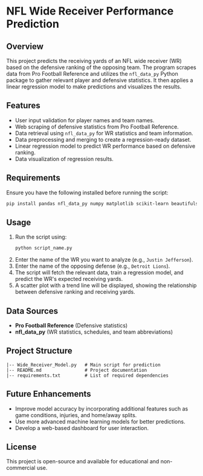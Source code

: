 # NFL Wide Receiver Performance Prediction

## Overview
This project predicts the receiving yards of an NFL wide receiver (WR) based on the defensive ranking of the opposing team. The program scrapes data from Pro Football Reference and utilizes the `nfl_data_py` Python package to gather relevant player and defensive statistics. It then applies a linear regression model to make predictions and visualizes the results.

## Features
- User input validation for player names and team names.
- Web scraping of defensive statistics from Pro Football Reference.
- Data retrieval using `nfl_data_py` for WR statistics and team information.
- Data preprocessing and merging to create a regression-ready dataset.
- Linear regression model to predict WR performance based on defensive ranking.
- Data visualization of regression results.

## Requirements
Ensure you have the following installed before running the script:

```bash
pip install pandas nfl_data_py numpy matplotlib scikit-learn beautifulsoup4 requests
```

## Usage
1. Run the script using:
   ```bash
   python script_name.py
   ```
2. Enter the name of the WR you want to analyze (e.g., `Justin Jefferson`).
3. Enter the name of the opposing defense (e.g., `Detroit Lions`).
4. The script will fetch the relevant data, train a regression model, and predict the WR's expected receiving yards.
5. A scatter plot with a trend line will be displayed, showing the relationship between defensive ranking and receiving yards.

## Data Sources
- **Pro Football Reference** (Defensive statistics)
- **nfl_data_py** (WR statistics, schedules, and team abbreviations)

## Project Structure
```
|-- Wide_Receiver_Model.py   # Main script for prediction
|-- README.md                # Project documentation
|-- requirements.txt         # List of required dependencies
```

## Future Enhancements
- Improve model accuracy by incorporating additional features such as game conditions, injuries, and home/away splits.
- Use more advanced machine learning models for better predictions.
- Develop a web-based dashboard for user interaction.

## License
This project is open-source and available for educational and non-commercial use.

